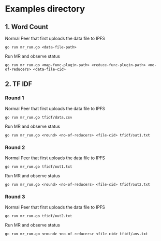 # Examples directory

## 1. Word Count

Normal Peer that first uploads the data file to IPFS

```
go run mr_run.go <data-file-path>
```

Run MR and observe status

```
go run mr_run.go <map-func-plugin-path> <reduce-func-plugin-path> <no-of-reducers> <data-file-cid>
```

## 2. TF IDF

### Round 1
Normal Peer that first uploads the data file to IPFS

```
go run mr_run.go tfidf/data.csv
```

Run MR and observe status

```
go run mr_run.go <round> <no-of-reducers> <file-cid> tfidf/out1.txt
```

### Round 2
Normal Peer that first uploads the data file to IPFS

```
go run mr_run.go tfidf/out1.txt
```

Run MR and observe status

```
go run mr_run.go <round> <no-of-reducers> <file-cid> tfidf/out2.txt
```

### Round 3
Normal Peer that first uploads the data file to IPFS

```
go run mr_run.go tfidf/out2.txt
```

Run MR and observe status

```
go run mr_run.go <round> <no-of-reducers> <file-cid> tfidf/ans.txt
```